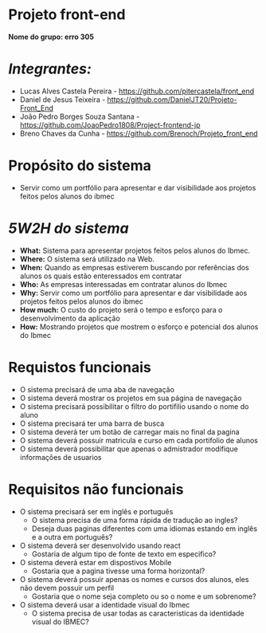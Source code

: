 # Projeto front-end

**Nome do grupo: erro 305**
 # ***Integrantes:***
- Lucas Alves Castela Pereira - https://github.com/pitercastela/front_end
- Daniel de Jesus Teixeira - https://github.com/DanielJT20/Projeto-Front_End
- João Pedro Borges Souza Santana - https://github.com/JoaoPedro1808/Project-frontend-jp
- Breno Chaves da Cunha - https://github.com/Brenoch/Projeto_front_end


# **Propósito do sistema** 

- Servir como um portfólio para apresentar e dar visibilidade aos projetos feitos pelos alunos do ibmec

# *5W2H do sistema*

- **What:** Sistema para apresentar projetos feitos pelos alunos do Ibmec.
- **Where:** O sistema será utilizado na Web.
- **When:** Quando as empresas estiverem buscando por referências dos alunos os quais estão enteressados em contratar
- **Who:** As empresas interessadas em contratar alunos do Ibmec
- **Why:** Servir como um portfólio para apresentar e dar visibilidade aos projetos feitos pelos alunos do ibmec
- **How much:** O custo do projeto será o tempo e esforço para o desenvolvimento da aplicação
- **How:** Mostrando projetos que mostrem o esforço e potencial dos alunos do Ibmec

#  **Requistos funcionais**

- O sistema precisará de uma aba de navegação
- O sistema deverá mostrar os projetos em sua página de navegação
- O sistema precisará possibilitar o filtro do portifilio usando o nome do aluno
- O sistema precisará ter uma barra de busca
- O sistema deverá ter um botão de carregar mais no final da pagina
- O sistema deverá possuir matricula e curso em cada portifolio de alunos
- O sistema deverá possibilitar que apenas o admistrador modifique informações de usuarios


#  **Requisitos não funcionais**
- O sistema precisará ser em inglês e português  
   - O sistema precisa de uma forma rápida de tradução ao ingles?
   - Deseja duas paginas diferentes com uma idiomas estando em inglês e a outra em português?
- O sistema deverá ser desenvolvido usando react
   - Gostaria de algum tipo de fonte de texto em especifico?
- O sistema deverá estar em dispostivos Mobile
   - Gostaria que a pagina tivesse uma forma horizontal?
- O sistema deverá possuir apenas os nomes e cursos dos alunos, eles não devem possuir um perfil
   - Gostaria que o nome seja completo ou so o nome e um sobrenome?
- O sistema deverá usar a identidade visual do Ibmec
   - O sistema precisa de usar todas as caracteristicas da identidade visual do IBMEC?

  
